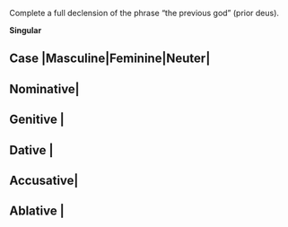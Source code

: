 Complete a full declension of the phrase “the previous god” (prior deus).

**Singular**

Case      |Masculine|Feminine|Neuter|
---
Nominative|
---
Genitive	|    
---
Dative	 	|
---
Accusative|
---
Ablative	|
---
